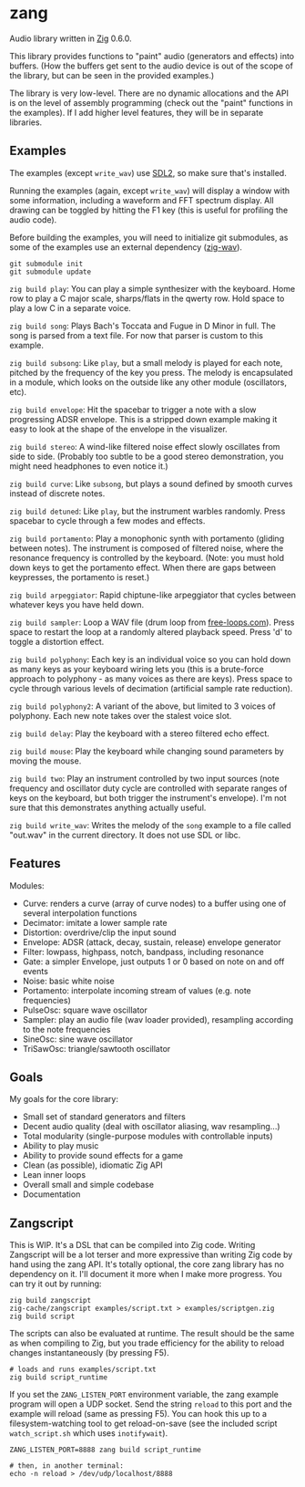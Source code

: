 # zang
Audio library written in [Zig](https://ziglang.org/) 0.6.0.

This library provides functions to "paint" audio (generators and effects) into buffers. (How the buffers get sent to the audio device is out of the scope of the library, but can be seen in the provided examples.)

The library is very low-level. There are no dynamic allocations and the API is on the level of assembly programming (check out the "paint" functions in the examples). If I add higher level features, they will be in separate libraries.

## Examples
The examples (except `write_wav`) use [SDL2](https://www.libsdl.org/), so make sure that's installed.

Running the examples (again, except `write_wav`) will display a window with some information, including a waveform and FFT spectrum display. All drawing can be toggled by hitting the F1 key (this is useful for profiling the audio code).

Before building the examples, you will need to initialize git submodules, as some of the examples use an external dependency ([zig-wav](https://git.sr.ht/~dbandstra/zig-wav)).

```
git submodule init
git submodule update
```

`zig build play`: You can play a simple synthesizer with the keyboard. Home row to play a C major scale, sharps/flats in the qwerty row. Hold space to play a low C in a separate voice.

`zig build song`: Plays Bach's Toccata and Fugue in D Minor in full. The song is parsed from a text file. For now that parser is custom to this example.

`zig build subsong`: Like `play`, but a small melody is played for each note, pitched by the frequency of the key you press. The melody is encapsulated in a module, which looks on the outside like any other module (oscillators, etc).

`zig build envelope`: Hit the spacebar to trigger a note with a slow progressing ADSR envelope. This is a stripped down example making it easy to look at the shape of the envelope in the visualizer.

`zig build stereo`: A wind-like filtered noise effect slowly oscillates from side to side. (Probably too subtle to be a good stereo demonstration, you might need headphones to even notice it.)

`zig build curve`: Like `subsong`, but plays a sound defined by smooth curves instead of discrete notes.

`zig build detuned`: Like `play`, but the instrument warbles randomly. Press spacebar to cycle through a few modes and effects.

`zig build portamento`: Play a monophonic synth with portamento (gliding between notes). The instrument is composed of filtered noise, where the resonance frequency is controlled by the keyboard. (Note: you must hold down keys to get the portamento effect. When there are gaps between keypresses, the portamento is reset.)

`zig build arpeggiator`: Rapid chiptune-like arpeggiator that cycles between whatever keys you have held down.

`zig build sampler`: Loop a WAV file (drum loop from [free-loops.com](http://free-loops.com/6791-live-drums.html)). Press space to restart the loop at a randomly altered playback speed. Press 'd' to toggle a distortion effect.

`zig build polyphony`: Each key is an individual voice so you can hold down as many keys as your keyboard wiring lets you (this is a brute-force approach to polyphony - as many voices as there are keys). Press space to cycle through various levels of decimation (artificial sample rate reduction).

`zig build polyphony2`: A variant of the above, but limited to 3 voices of polyphony. Each new note takes over the stalest voice slot.

`zig build delay`: Play the keyboard with a stereo filtered echo effect.

`zig build mouse`: Play the keyboard while changing sound parameters by moving the mouse.

`zig build two`: Play an instrument controlled by two input sources (note frequency and oscillator duty cycle are controlled with separate ranges of keys on the keyboard, but both trigger the instrument's envelope). I'm not sure that this demonstrates anything actually useful.

`zig build write_wav`: Writes the melody of the `song` example to a file called "out.wav" in the current directory. It does not use SDL or libc.

## Features
Modules:

* Curve: renders a curve (array of curve nodes) to a buffer using one of several interpolation functions
* Decimator: imitate a lower sample rate
* Distortion: overdrive/clip the input sound
* Envelope: ADSR (attack, decay, sustain, release) envelope generator
* Filter: lowpass, highpass, notch, bandpass, including resonance
* Gate: a simpler Envelope, just outputs 1 or 0 based on note on and off events
* Noise: basic white noise
* Portamento: interpolate incoming stream of values (e.g. note frequencies)
* PulseOsc: square wave oscillator
* Sampler: play an audio file (wav loader provided), resampling according to the note frequencies
* SineOsc: sine wave oscillator
* TriSawOsc: triangle/sawtooth oscillator

## Goals
My goals for the core library:

* Small set of standard generators and filters
* Decent audio quality (deal with oscillator aliasing, wav resampling...)
* Total modularity (single-purpose modules with controllable inputs)
* Ability to play music
* Ability to provide sound effects for a game
* Clean (as possible), idiomatic Zig API
* Lean inner loops
* Overall small and simple codebase
* Documentation

## Zangscript
This is WIP. It's a DSL that can be compiled into Zig code. Writing Zangscript will be a lot terser and more expressive than writing Zig code by hand using the zang API. It's totally optional, the core zang library has no dependency on it. I'll document it more when I make more progress. You can try it out by running:

```
zig build zangscript
zig-cache/zangscript examples/script.txt > examples/scriptgen.zig
zig build script
```

The scripts can also be evaluated at runtime. The result should be the same as when compiling to Zig, but you trade efficiency for the ability to reload changes instantaneously (by pressing F5).

```
# loads and runs examples/script.txt
zig build script_runtime
```

If you set the `ZANG_LISTEN_PORT` environment variable, the zang example program will open a UDP socket. Send the string `reload` to this port and the example will reload (same as pressing F5). You can hook this up to a filesystem-watching tool to get reload-on-save (see the included script `watch_script.sh` which uses `inotifywait`).

```
ZANG_LISTEN_PORT=8888 zang build script_runtime

# then, in another terminal:
echo -n reload > /dev/udp/localhost/8888
```

